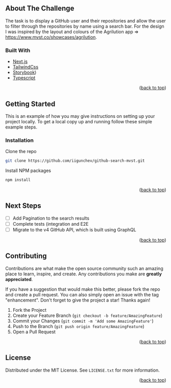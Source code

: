 
<!-- ABOUT THE PROJECT -->
## About The Challenge

The task is to display a GitHub user and their repositories and allow the user to filter through the repositories by name using a search bar.
For the design I was inspired by the layout and colours of the Agrilution app => https://www.mvst.co/showcases/agrilution.

### Built With


* [Next.js](https://nextjs.org/)
* [TailwindCss](https://tailwindcss.com/)
* [Storybook](https://storybook.js.org/))
* [Typescript](https://www.typescriptlang.org/)

<p align="right">(<a href="#top">back to top</a>)</p>



<!-- GETTING STARTED -->
## Getting Started

This is an example of how you may give instructions on setting up your project locally.
To get a local copy up and running follow these simple example steps.


### Installation


Clone the repo
   ```sh
   git clone https://github.com/iigunchev/github-search-mvst.git
   ```
   
Install NPM packages
   ```sh
   npm install
   ```


<p align="right">(<a href="#top">back to top</a>)</p>


## Next Steps

- [ ] Add Pagination to the search results
- [ ] Complete tests (integration and E2E
- [ ] Migrate to the v4 GitHub API, which is built using GraphQL

<p align="right">(<a href="#top">back to top</a>)</p>



<!-- CONTRIBUTING -->
## Contributing

Contributions are what make the open source community such an amazing place to learn, inspire, and create. Any contributions you make are **greatly appreciated**.

If you have a suggestion that would make this better, please fork the repo and create a pull request. You can also simply open an issue with the tag "enhancement".
Don't forget to give the project a star! Thanks again!

1. Fork the Project
2. Create your Feature Branch (`git checkout -b feature/AmazingFeature`)
3. Commit your Changes (`git commit -m 'Add some AmazingFeature'`)
4. Push to the Branch (`git push origin feature/AmazingFeature`)
5. Open a Pull Request

<p align="right">(<a href="#top">back to top</a>)</p>



<!-- LICENSE -->
## License

Distributed under the MIT License. See `LICENSE.txt` for more information.

<p align="right">(<a href="#top">back to top</a>)</p>

